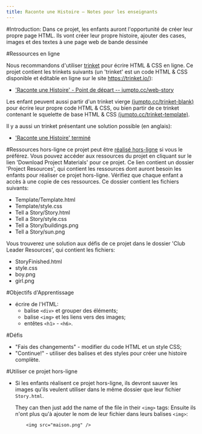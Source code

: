 ```yaml
---
title: Raconte une Histoire — Notes pour les enseignants
---
```


#Introduction:
Dans ce projet, les enfants auront l'opportunité de créer leur propre page HTML. Ils vont créer leur propre histoire, ajouter des cases, images et des textes à une page web de bande dessinée

#Ressources en ligne

Nous recommandons d'utiliser [trinket](https://trinket.io/) pour écrire HTML & CSS en ligne. Ce projet contient les trinkets suivants (un 'trinket' est un code HTML & CSS disponible et éditable en ligne sur le site https://trinket.io/):

+ ['Raconte une Histoire' - Point de départ -- jumpto.cc/web-story](http://jumpto.cc/web-story)

Les enfant peuvent aussi partir d'un trinket vierge [(jumpto.cc/trinket-blank)](http://jumpto.cc/trinket-blank) pour écrire leur propre code HTML & CSS, ou bien partir de ce trinket contenant le squelette de base HTML & CSS [(jumpto.cc/trinket-template)](http://jumpto.cc/trinket-template).

Il y a aussi un trinket présentant une solution possible (en anglais):

+ ['Raconte une Histoire' terminé](https://trinket.io/html/c8afdef912)

#Ressources hors-ligne
ce projet peut être [réalisé hors-ligne](../html-css.html) si vous le préférez. Vous pouvez accéder aux ressources du projet en cliquant sur le lien 'Download Project Materials' pour ce projet. Ce lien contient un dossier 'Project Resources', qui contient les ressources dont auront besoin les enfants pour réaliser ce projet hors-ligne. Vérifiez que chaque enfant a accès à une copie de ces ressources. Ce dossier contient les fichiers suivants:

+ Template/Template.html
+ Template/style.css
+ Tell a Story/Story.html
+ Tell a Story/style.css
+ Tell a Story/buildings.png
+ Tell a Story/sun.png

Vous trouverez une solution aux défis de ce projet dans le dossier 'Club Leader Resources', qui contient les fichiers:

+ StoryFinished.html
+ style.css
+ boy.png
+ girl.png

#Objectifs d'Apprentissage
+ écrire de l'HTML:
	+ balise `<div>` et grouper des éléments;
	+ balise `<img>` et les liens vers des images;
	+ entêtes `<h1>` - `<h6>`.

#Défis
+ "Fais des changements" - modifier du code HTML et un style CSS;
+ "Continue!" - utiliser des balises et des styles pour créer une histoire complète.

#Utiliser ce projet hors-ligne
+ Si les enfants réalisent ce projet hors-ligne, ils devront sauver les images qu'ils veulent utiliser dans le même dossier que leur fichier `Story.html`.

	They can then just add the name of the file in their `<img>` tags:
	Ensuite ils n'ont plus qu'à ajouter le nom de leur fichier dans leurs balises `<img>`:

	```
		<img src="maison.png" />
	``` 
